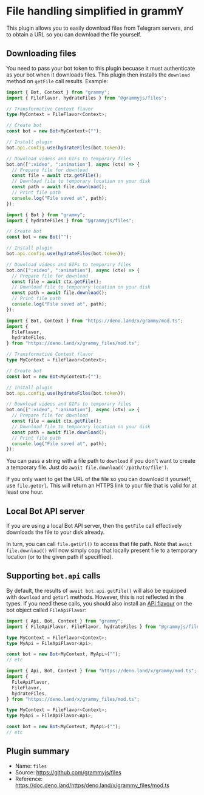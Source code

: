 # File handling simplified in grammY

This plugin allows you to easily download files from Telegram servers, and to obtain a URL so you can download the file yourself.

## Downloading files

You need to pass your bot token to this plugin becuase it must authenticate as your bot when it downloads files.
This plugin then installs the `download` method on `getFile` call results.
Example:

<CodeGroup>
  <CodeGroupItem title="TS" active>

```ts
import { Bot, Context } from "grammy";
import { FileFlavor, hydrateFiles } from "@grammyjs/files";

// Transformative Context flavor
type MyContext = FileFlavor<Context>;

// Create bot
const bot = new Bot<MyContext>("");

// Install plugin
bot.api.config.use(hydrateFiles(bot.token));

// Download videos and GIFs to temporary files
bot.on([":video", ":animation"], async (ctx) => {
  // Prepare file for download
  const file = await ctx.getFile();
  // Download file to temporary location on your disk
  const path = await file.download();
  // Print file path
  console.log("File saved at", path);
});
```

</CodeGroupItem>
 <CodeGroupItem title="JS">

```js
import { Bot } from "grammy";
import { hydrateFiles } from "@grammyjs/files";

// Create bot
const bot = new Bot("");

// Install plugin
bot.api.config.use(hydrateFiles(bot.token));

// Download videos and GIFs to temporary files
bot.on([":video", ":animation"], async (ctx) => {
  // Prepare file for download
  const file = await ctx.getFile();
  // Download file to temporary location on your disk
  const path = await file.download();
  // Print file path
  console.log("File saved at", path);
});
```

</CodeGroupItem>
 <CodeGroupItem title="Deno">

```ts
import { Bot, Context } from "https://deno.land/x/grammy/mod.ts";
import {
  FileFlavor,
  hydrateFiles,
} from "https://deno.land/x/grammy_files/mod.ts";

// Transformative Context flavor
type MyContext = FileFlavor<Context>;

// Create bot
const bot = new Bot<MyContext>("");

// Install plugin
bot.api.config.use(hydrateFiles(bot.token));

// Download videos and GIFs to temporary files
bot.on([":video", ":animation"], async (ctx) => {
  // Prepare file for download
  const file = await ctx.getFile();
  // Download file to temporary location on your disk
  const path = await file.download();
  // Print file path
  console.log("File saved at", path);
});
```

</CodeGroupItem>
</CodeGroup>

You can pass a string with a file path to `download` if you don't want to create a temporary file.
Just do `await file.download('/path/to/file')`.

If you only want to get the URL of the file so you can download it yourself, use `file.getUrl`.
This will return an HTTPS link to your file that is valid for at least one hour.

## Local Bot API server

If you are using a local Bot API server, then the `getFile` call effectively downloads the file to your disk already.

In turn, you can call `file.getUrl()` to access that file path.
Note that `await file.download()` will now simply copy that locally present file to a temporary location (or to the given path if speciffied).

## Supporting `bot.api` calls

By default, the results of `await bot.api.getFile()` will also be equipped with `download` and `getUrl` methods.
However, this is not reflected in the types.
If you need these calls, you should also install an [API flavour](/advanced/transformers.html#api-flavouring) on the bot object called `FileApiFlavor`:

<CodeGroup>
  <CodeGroupItem title="Node" active>

```ts
import { Api, Bot, Context } from "grammy";
import { FileApiFlavor, FileFlavor, hydrateFiles } from "@grammyjs/files";

type MyContext = FileFlavor<Context>;
type MyApi = FileApiFlavor<Api>;

const bot = new Bot<MyContext, MyApi>("");
// etc
```

</CodeGroupItem>
  <CodeGroupItem title="Deno">

```ts
import { Api, Bot, Context } from "https://deno.land/x/grammy/mod.ts";
import {
  FileApiFlavor,
  FileFlavor,
  hydrateFiles,
} from "https://deno.land/x/grammy_files/mod.ts";

type MyContext = FileFlavor<Context>;
type MyApi = FileApiFlavor<Api>;

const bot = new Bot<MyContext, MyApi>("");
// etc
```

</CodeGroupItem>
</CodeGroup>

## Plugin summary

- Name: `files`
- Source: <https://github.com/grammyjs/files>
- Reference: <https://doc.deno.land/https/deno.land/x/grammy_files/mod.ts>
